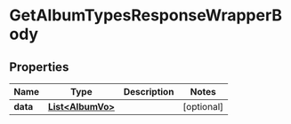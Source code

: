 

# GetAlbumTypesResponseWrapperBody


## Properties

Name | Type | Description | Notes
------------ | ------------- | ------------- | -------------
**data** | [**List&lt;AlbumVo&gt;**](AlbumVo.md) |  |  [optional]



